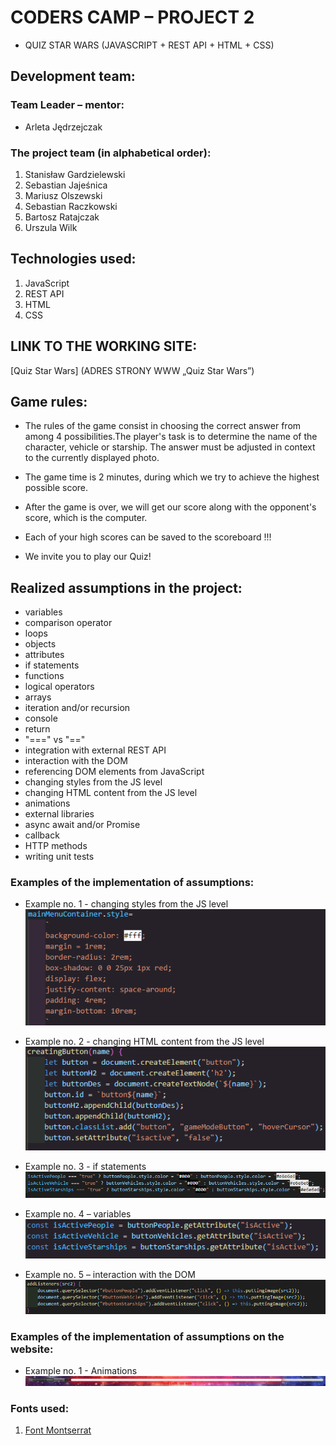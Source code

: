 # CODERS CAMP – PROJECT 2

- QUIZ STAR WARS (JAVASCRIPT + REST API + HTML + CSS)

## Development team:

### Team Leader – mentor:

- Arleta Jędrzejczak

### The project team (in alphabetical order):

1. Stanisław Gardzielewski
2. Sebastian Jajeśnica
3. Mariusz Olszewski
4. Sebastian Raczkowski
5. Bartosz Ratajczak
6. Urszula Wilk

## Technologies used:

1. JavaScript
2. REST API
3. HTML
4. CSS

## LINK TO THE WORKING SITE:

[Quiz Star Wars] (ADRES STRONY WWW „Quiz Star Wars”)

## Game rules:

- The rules of the game consist in choosing the correct answer from among 4 possibilities.The player's task is to determine the name of the character, vehicle or starship. The answer must be adjusted in context to the currently displayed photo.

- The game time is 2 minutes, during which we try to achieve the highest possible score.

- After the game is over, we will get our score along with the opponent's score, which is the computer.

- Each of your high scores can be saved to the scoreboard !!!

- We invite you to play our Quiz!

## Realized assumptions in the project:

- variables
- comparison operator
- loops
- objects
- attributes
- if statements
- functions
- logical operators
- arrays
- iteration and/or recursion
- console
- return
- "===" vs "=="
- integration with external REST API
- interaction with the DOM
- referencing DOM elements from JavaScript
- changing styles from the JS level
- changing HTML content from the JS level
- animations
- external libraries
- async await and/or Promise
- callback
- HTTP methods
- writing unit tests

### Examples of the implementation of assumptions:

- Example no. 1 - changing styles from the JS level  
  ![Changing styles from the JS level](./img_readme/1.PNG)

- Example no. 2 - changing HTML content from the JS level  
  ![Changing HTML content from the JS level](./img_readme/2.PNG)

- Example no. 3 - if statements  
  ![If statements](./img_readme/3.PNG)

- Example no. 4 – variables  
  ![Variables](./img_readme/4.PNG)

- Example no. 5 – interaction with the DOM  
  ![Interaction with the DOM](./img_readme/5.PNG)

### Examples of the implementation of assumptions on the website:

- Example no. 1 - Animations  
  ![Animations](./img_readme/6.png)

### Fonts used:

1. [Font Montserrat](https://fonts.google.com/specimen/Montserrat?query=Montserrat 'Font Montserrat')
